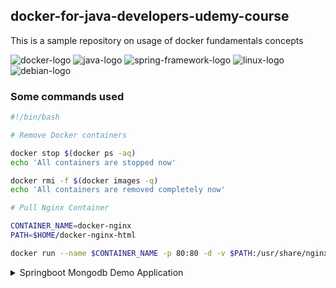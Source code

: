 ## docker-for-java-developers-udemy-course

This is a sample repository on usage of docker fundamentals concepts

![docker-logo](https://img.icons8.com/color/96/000000/docker.png)
![java-logo](https://img.icons8.com/color/96/000000/java-coffee-cup-logo.png)
![spring-framework-logo](https://img.icons8.com/color/96/000000/spring-logo.png)
![linux-logo](https://img.icons8.com/color/96/000000/linux.png)
![debian-logo](https://img.icons8.com/color/96/000000/debian.png)

### Some commands used

```bash
#!/bin/bash

# Remove Docker containers

docker stop $(docker ps -aq)
echo 'All containers are stopped now'

docker rmi -f $(docker images -q)
echo 'All containers are removed completely now'

# Pull Nginx Container

CONTAINER_NAME=docker-nginx
PATH=$HOME/docker-nginx-html

docker run --name $CONTAINER_NAME -p 80:80 -d -v $PATH:/usr/share/nginx/html nginx
```

<details>
  <summary>Springboot Mongodb Demo Application</summary>
  
  ## Run application
  Run this command to startup your Springboot application with mongodb integration 
  ```bash
  $ mvn spring-boot:run
  ```

  ## Run docker container
  After this, run the command that view below to start mongodb docker container:
  ```bash
  $ docker run -p 27017:27017 -d mongo
  ```

  And show the relative log with the command:
  ```bash
  $ docker logs -f <container-id>
  ```
</details>
